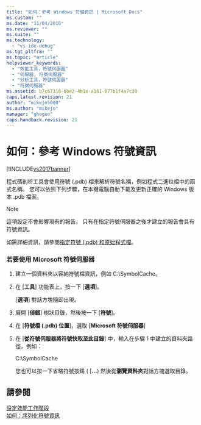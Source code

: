 ```yaml
---
title: "如何：參考 Windows 符號資訊 | Microsoft Docs"
ms.custom: ""
ms.date: "11/04/2016"
ms.reviewer: ""
ms.suite: ""
ms.technology: 
  - "vs-ide-debug"
ms.tgt_pltfrm: ""
ms.topic: "article"
helpviewer_keywords: 
  - "效能工具，符號伺服器"
  - "伺服器, 符號伺服器"
  - "分析工具，符號伺服器"
  - "符號伺服器"
ms.assetid: b7c67318-6be2-4b1e-a161-077b1f4a7c30
caps.latest.revision: 21
author: "mikejo5000"
ms.author: "mikejo"
manager: "ghogen"
caps.handback.revision: 21
---
```

# 如何：參考 Windows 符號資訊
[!INCLUDE[vs2017banner](../code-quality/includes/vs2017banner.md)]

程式碼剖析工具會使用符號 \(.pdb\) 檔來解析符號名稱，例如程式二進位檔中的函式名稱。  您可以依照下列步驟，在本機電腦自動下載及更新正確的 Windows 版本 .pdb 檔案。  
  
> [!NOTE]
>  這項設定不會影響現有的報告。  只有在指定符號伺服器之後才建立的報告會具有符號資訊。  
  
 如需詳細資訊，請參閱[指定符號 \(.pdb\) 和原始程式檔](../debugger/specify-symbol-dot-pdb-and-source-files-in-the-visual-studio-debugger.md)。  
  
### 若要使用 Microsoft 符號伺服器  
  
1.  建立一個資料夾以容納符號檔資訊，例如 C:\\SymbolCache。  
  
2.  在 \[**工具**\] 功能表上，按一下 \[**選項**\]。  
  
     \[**選項**\] 對話方塊隨即出現。  
  
3.  展開 \[**偵錯**\] 樹狀目錄，然後按一下 \[**符號**\]。  
  
4.  在 \[**符號檔 \(.pdb\) 位置**\]，選取 \[**Microsoft 符號伺服器**\]  
  
5.  在 \[**從符號伺服器將符號快取至此目錄**\] 中，輸入在步驟 1 中建立的資料夾路徑，例如：  
  
     C:\\SymbolCache  
  
     您也可以按一下省略符號按鈕 \( \[**…**\) 然後從**瀏覽資料夾**對話方塊選取目錄。  
  
## 請參閱  
 [設定效能工作階段](../profiling/configuring-performance-sessions.md)   
 [如何：序列化符號資訊](../profiling/how-to-serialize-symbol-information.md)